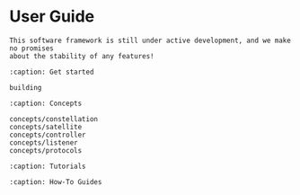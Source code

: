 # User Guide

```{warning}
This software framework is still under active development, and we make no promises
about the stability of any features!
```

```{toctree}
:caption: Get started

building
```

```{toctree}
:caption: Concepts

concepts/constellation
concepts/satellite
concepts/controller
concepts/listener
concepts/protocols
```

```{toctree}
:caption: Tutorials
```

```{toctree}
:caption: How-To Guides
```
